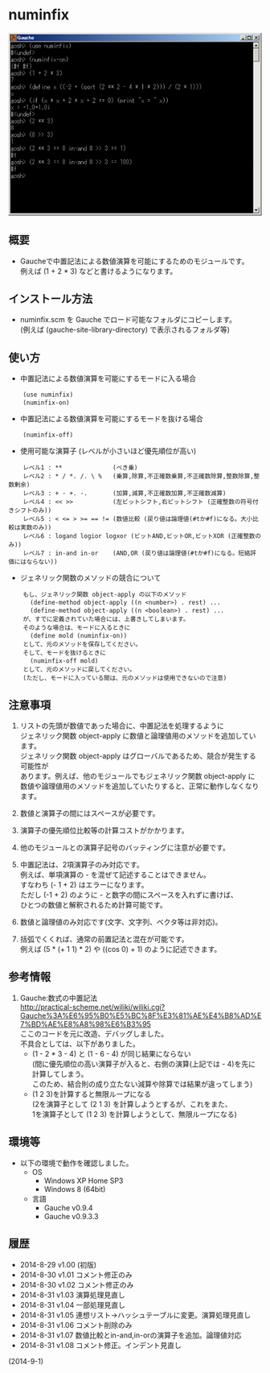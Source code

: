 # numinfix

![image](image.png)

## 概要
- Gaucheで中置記法による数値演算を可能にするためのモジュールです。  
  例えば (1 + 2 * 3) などと書けるようになります。


## インストール方法
- numinfix.scm を Gauche でロード可能なフォルダにコピーします。  
  (例えば (gauche-site-library-directory) で表示されるフォルダ等)


## 使い方
- 中置記法による数値演算を可能にするモードに入る場合
```
    (use numinfix)
    (numinfix-on)
```

- 中置記法による数値演算を可能にするモードを抜ける場合
```
    (numinfix-off)
```

- 使用可能な演算子 (レベルが小さいほど優先順位が高い)
```
    レベル1 : **              (べき乗)
    レベル2 : * / *. /. \ %   (乗算,除算,不正確数乗算,不正確数除算,整数除算,整数剰余)
    レベル3 : + - +. -.       (加算,減算,不正確数加算,不正確数減算)
    レベル4 : << >>           (左ビットシフト,右ビットシフト (正確整数の符号付きシフトのみ))
    レベル5 : < <= > >= == != (数値比較 (戻り値は論理値(#tか#f)になる。大小比較は実数のみ))
    レベル6 : logand logior logxor (ビットAND,ビットOR,ビットXOR (正確整数のみ))
    レベル7 : in-and in-or    (AND,OR (戻り値は論理値(#tか#f)になる。短絡評価にはならない))
```

- ジェネリック関数のメソッドの競合について
```
    もし、ジェネリック関数 object-apply の以下のメソッド
      (define-method object-apply ((n <number>) . rest) ...
      (define-method object-apply ((n <boolean>) . rest) ...
    が、すでに定義されていた場合には、上書きしてしまいます。
    そのような場合は、モードに入るときに
      (define mold (numinfix-on))
    として、元のメソッドを保存してください。
    そして、モードを抜けるときに
      (numinfix-off mold)
    として、元のメソッドに戻してください。
    (ただし、モードに入っている間は、元のメソッドは使用できないので注意)
```


## 注意事項
1. リストの先頭が数値であった場合に、中置記法を処理するように  
   ジェネリック関数 object-apply に数値と論理値用のメソッドを追加しています。  
   ジェネリック関数 object-apply はグローバルであるため、競合が発生する可能性が  
   あります。例えば、他のモジュールでもジェネリック関数 object-apply に  
   数値や論理値用のメソッドを追加していたりすると、正常に動作しなくなります。

2. 数値と演算子の間にはスペースが必要です。

3. 演算子の優先順位比較等の計算コストがかかります。

4. 他のモジュールとの演算子記号のバッティングに注意が必要です。

5. 中置記法は、2項演算子のみ対応です。  
   例えば、単項演算の - を混ぜて記述することはできません。  
   すなわち (- 1 + 2) はエラーになります。  
   ただし   (-1 + 2)  のように - と数字の間にスペースを入れずに書けば、  
   ひとつの数値と解釈されるため計算可能です。

6. 数値と論理値のみ対応です(文字、文字列、ベクタ等は非対応)。

7. 括弧でくくれば、通常の前置記法と混在が可能です。  
   例えば (5 * (+ 1 1) * 2) や ((cos 0) + 1) のように記述できます。


## 参考情報
1. Gauche:数式の中置記法  
   http://practical-scheme.net/wiliki/wiliki.cgi?Gauche%3A%E6%95%B0%E5%BC%8F%E3%81%AE%E4%B8%AD%E7%BD%AE%E8%A8%98%E6%B3%95  
   ここのコードを元に改造、デバッグしました。  
   不具合としては、以下がありました。  
   - (1 - 2 * 3 - 4) と (1 - 6 - 4) が同じ結果にならない  
     (間に優先順位の高い演算子が入ると、右側の演算(上記では - 4)を先に計算してしまう。  
      このため、結合則の成り立たない減算や除算では結果が違ってしまう)
   - (1 2 3)を計算すると無限ループになる  
     (2を演算子として (2 1 3) を計算しようとするが、これをまた、  
      1を演算子として (1 2 3) を計算しようとして、無限ループになる)


## 環境等
- 以下の環境で動作を確認しました。
  - OS
    - Windows XP Home SP3
    - Windows 8 (64bit)
  - 言語
    - Gauche v0.9.4
    - Gauche v0.9.3.3

## 履歴
- 2014-8-29 v1.00 (初版)
- 2014-8-30 v1.01 コメント修正のみ
- 2014-8-30 v1.02 コメント修正のみ
- 2014-8-31 v1.03 演算処理見直し
- 2014-8-31 v1.04 一部処理見直し
- 2014-8-31 v1.05 連想リスト→ハッシュテーブルに変更。演算処理見直し
- 2014-8-31 v1.06 コメント削除のみ
- 2014-8-31 v1.07 数値比較とin-and,in-orの演算子を追加。論理値対応
- 2014-8-31 v1.08 コメント修正。インデント見直し


(2014-9-1)
